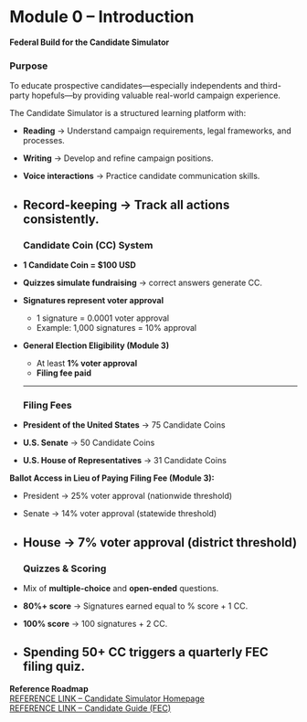 # **Module 0 – Introduction**

**Federal Build for the Candidate Simulator**

### **Purpose**

To educate prospective candidates—especially independents and third-party hopefuls—by providing valuable real-world campaign experience.

The Candidate Simulator is a structured learning platform with:

* **Reading** → Understand campaign requirements, legal frameworks, and processes.  
* **Writing** → Develop and refine campaign positions.  
* **Voice interactions** → Practice candidate communication skills.  
* **Record-keeping** → Track all actions consistently.  
  ---

  ### **Candidate Coin (CC) System**

* **1 Candidate Coin \= $100 USD**  
* **Quizzes simulate fundraising** → correct answers generate CC.  
* **Signatures represent voter approval**  
  * 1 signature \= 0.0001 voter approval  
  * Example: 1,000 signatures \= 10% approval  
* **General Election Eligibility (Module 3\)**  
  * At least **1% voter approval**  
  * **Filing fee paid**

  ---

  ### **Filing Fees**

* **President of the United States** → 75 Candidate Coins  
* **U.S. Senate** → 50 Candidate Coins  
* **U.S. House of Representatives** → 31 Candidate Coins

**Ballot Access in Lieu of Paying Filing Fee (Module 3):**

* President → 25% voter approval (nationwide threshold)  
* Senate → 14% voter approval (statewide threshold)  
* House → 7% voter approval (district threshold)  
  ---

  ### **Quizzes & Scoring**

* Mix of **multiple-choice** and **open-ended** questions.  
* **80%+ score** → Signatures earned equal to % score \+ 1 CC.  
* **100% score** → 100 signatures \+ 2 CC.  
* Spending **50+ CC** triggers a **quarterly FEC filing quiz**.  
  ---

**Reference Roadmap**  
 [REFERENCE LINK – Candidate Simulator Homepage](https://www.bernardjohnson4congress.com/candidate_simulator_homepage_-test_mode)  
 [REFERENCE LINK – Candidate Guide (FEC)](https://www.fec.gov/resources/cms-content/documents/policy-guidance/candgui.pdf)

